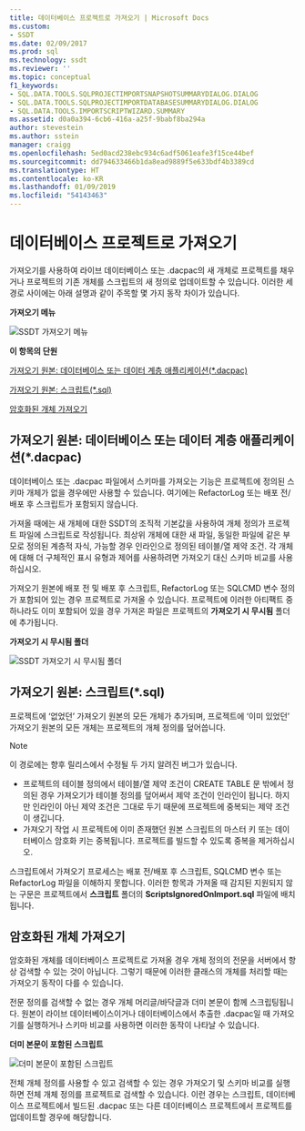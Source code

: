 ```yaml
---
title: 데이터베이스 프로젝트로 가져오기 | Microsoft Docs
ms.custom:
- SSDT
ms.date: 02/09/2017
ms.prod: sql
ms.technology: ssdt
ms.reviewer: ''
ms.topic: conceptual
f1_keywords:
- SQL.DATA.TOOLS.SQLPROJECTIMPORTSNAPSHOTSUMMARYDIALOG.DIALOG
- SQL.DATA.TOOLS.SQLPROJECTIMPORTDATABASESUMMARYDIALOG.DIALOG
- SQL.DATA.TOOLS.IMPORTSCRIPTWIZARD.SUMMARY
ms.assetid: d0a0a394-6cb6-416a-a25f-9babf8ba294a
author: stevestein
ms.author: sstein
manager: craigg
ms.openlocfilehash: 5ed0acd238ebc934c6adf5061eafe3f15ce44bef
ms.sourcegitcommit: dd794633466b1da8ead9889f5e633bdf4b3389cd
ms.translationtype: HT
ms.contentlocale: ko-KR
ms.lasthandoff: 01/09/2019
ms.locfileid: "54143463"
---
```

# <a name="import-into-a-database-project"></a>데이터베이스 프로젝트로 가져오기
가져오기를 사용하여 라이브 데이터베이스 또는 .dacpac의 새 개체로 프로젝트를 채우거나 프로젝트의 기존 개체를 스크립트의 새 정의로 업데이트할 수 있습니다. 이러한 세 경로 사이에는 아래 설명과 같이 주목할 몇 가지 동작 차이가 있습니다.  
  
**가져오기 메뉴**  
  
![SSDT 가져오기 메뉴](../ssdt/media/ssdt-import.gif "SSDT 가져오기 메뉴")  
  
**이 항목의 단원**  
  
[가져오기 원본: 데이터베이스 또는 데이터 계층 애플리케이션(*.dacpac)](#bkmk_import_source_db)  
  
[가져오기 원본: 스크립트(*.sql)](#bkmk_import_source_script)  
  
[암호화된 개체 가져오기](#bkmk_import_encrypted)  
  
## <a name="bkmk_import_source_db"></a>가져오기 원본: 데이터베이스 또는 데이터 계층 애플리케이션(*.dacpac)  
데이터베이스 또는 .dacpac 파일에서 스키마를 가져오는 기능은 프로젝트에 정의된 스키마 개체가 없을 경우에만 사용할 수 있습니다. 여기에는 RefactorLog 또는 배포 전/배포 후 스크립트가 포함되지 않습니다.  
  
가져올 때에는 새 개체에 대한 SSDT의 조직적 기본값을 사용하여 개체 정의가 프로젝트 파일에 스크립트로 작성됩니다. 최상위 개체에 대한 새 파일, 동일한 파일에 같은 부모로 정의된 계층적 자식, 가능할 경우 인라인으로 정의된 테이블/열 제약 조건. 각 개체에 대해 더 구체적인 표시 유형과 제어를 사용하려면 가져오기 대신 스키마 비교를 사용하십시오.  
  
가져오기 원본에 배포 전 및 배포 후 스크립트, RefactorLog 또는 SQLCMD 변수 정의가 포함되어 있는 경우 프로젝트로 가져올 수 있습니다. 프로젝트에 이러한 아티팩트 중 하나라도 이미 포함되어 있을 경우 가져온 파일은 프로젝트의 **가져오기 시 무시됨** 폴더에 추가됩니다.  
  
**가져오기 시 무시됨 폴더**  
  
![SSDT 가져오기 시 무시됨 폴더](../ssdt/media/ssdt-ignoredonimport.gif "SSDT 가져오기 시 무시됨 폴더")  
  
## <a name="bkmk_import_source_script"></a>가져오기 원본: 스크립트(*.sql)  
프로젝트에 ‘없었던’ 가져오기 원본의 모든 개체가 추가되며, 프로젝트에 ‘이미 있었던’ 가져오기 원본의 모든 개체는 프로젝트의 개체 정의를 덮어씁니다.  
  
> [!NOTE]  
> 이 경로에는 향후 릴리스에서 수정될 두 가지 알려진 버그가 있습니다.  
>   
> -   프로젝트의 테이블 정의에서 테이블/열 제약 조건이 CREATE TABLE 문 밖에서 정의된 경우 가져오기가 테이블 정의를 덮어써서 제약 조건이 인라인이 됩니다. 하지만 인라인이 아닌 제약 조건은 그대로 두기 때문에 프로젝트에 중복되는 제약 조건이 생깁니다.  
> -   가져오기 작업 시 프로젝트에 이미 존재했던 원본 스크립트의 마스터 키 또는 데이터베이스 암호화 키는 중복됩니다. 프로젝트를 빌드할 수 있도록 중복을 제거하십시오.  
  
스크립트에서 가져오기 프로세스는 배포 전/배포 후 스크립트, SQLCMD 변수 또는 RefactorLog 파일을 이해하지 못합니다. 이러한 항목과 가져올 때 감지된 지원되지 않는 구문은 프로젝트에서 **스크립트** 폴더의 **ScriptsIgnoredOnImport.sql** 파일에 배치됩니다.  
  
 
## <a name="bkmk_import_encrypted"></a>암호화된 개체 가져오기  
암호화된 개체를 데이터베이스 프로젝트로 가져올 경우 개체 정의의 전문을 서버에서 항상 검색할 수 있는 것이 아닙니다. 그렇기 때문에 이러한 클래스의 개체를 처리할 때는 가져오기 동작이 다를 수 있습니다.  
  
전문 정의를 검색할 수 없는 경우 개체 머리글/바닥글과 더미 본문이 함께 스크립팅됩니다. 원본이 라이브 데이터베이스이거나 데이터베이스에서 추출한 .dacpac일 때 가져오기를 실행하거나 스키마 비교를 사용하면 이러한 동작이 나타날 수 있습니다.  
  
**더미 본문이 포함된 스크립트**  
  
![더미 본문이 포함된 스크립트](../ssdt/media/ssdt-procwithencryption.gif "더미 본문이 포함된 스크립트")  
  
전체 개체 정의를 사용할 수 있고 검색할 수 있는 경우 가져오기 및 스키마 비교를 실행하면 전체 개체 정의를 프로젝트로 검색할 수 있습니다. 이런 경우는 스크립트, 데이터베이스 프로젝트에서 빌드된 .dacpac 또는 다른 데이터베이스 프로젝트에서 프로젝트를 업데이트할 경우에 해당합니다.  
  
